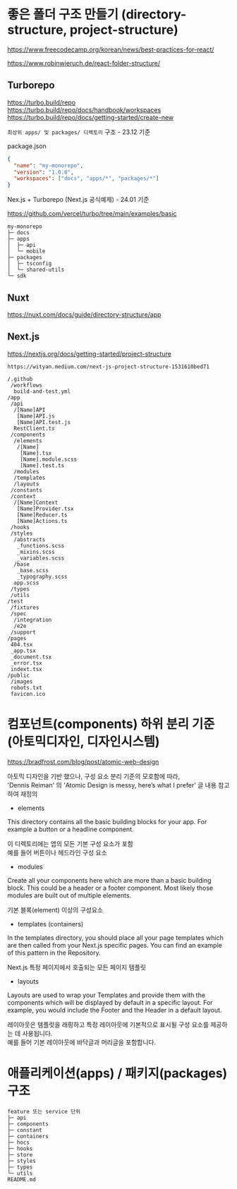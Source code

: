 # 좋은 폴더 구조 만들기 (directory-structure, project-structure)

https://www.freecodecamp.org/korean/news/best-practices-for-react/

https://www.robinwieruch.de/react-folder-structure/

## Turborepo

https://turbo.build/repo  
https://turbo.build/repo/docs/handbook/workspaces  
https://turbo.build/repo/docs/getting-started/create-new

`최상위 apps/ 및 packages/ 디렉토리` 구조 - 23.12 기준

package.json

```json
{
  "name": "my-monorepo",
  "version": "1.0.0",
  "workspaces": ["docs", "apps/*", "packages/*"]
}
```

Nex.js + Turborepo (Next.js 공식예제) - 24.01 기준

https://github.com/vercel/turbo/tree/main/examples/basic

```
my-monorepo
├─ docs
├─ apps
│  ├─ api
│  └─ mobile
├─ packages
│  ├─ tsconfig
│  └─ shared-utils
└─ sdk
```

## Nuxt

https://nuxt.com/docs/guide/directory-structure/app

## Next.js

https://nextjs.org/docs/getting-started/project-structure

`https://wityan.medium.com/next-js-project-structure-1531610bed71`

```
/.github
 /workflows
  build-and-test.yml
/app
 /api
  /[Name]API
   [Name]API.js
   [Name]API.test.js
  RestClient.ts
 /components
  /elements
   /[Name]
    [Name].tsx
    [Name].module.scss
    [Name].test.ts
  /modules
  /templates
  /layouts
 /constants
 /context
  /[Name]Context
   [Name]Provider.tsx
   [Name]Reducer.ts
   [Name]Actions.ts
 /hooks
 /styles
  /abstracts
   _functions.scss
   _mixins.scss
   _variables.scss
  /base
   _base.scss
   _typography.scss
  app.scss
 /types
 /utils
/test
 /fixtures
 /spec
  /integration
  /e2e
 /support
/pages
 404.tsx
 _app.tsx
 _document.tsx
 _error.tsx
 indext.tsx
/public
 /images
 robots.txt
 favicon.ico
```

# 컴포넌트(components) 하위 분리 기준 (아토믹디자인, 디자인시스템)

https://bradfrost.com/blog/post/atomic-web-design

아토믹 디자인을 기반 했으나, 구성 요소 분리 기준의 모호함에 따라,  
'Dennis Reiman' 의 'Atomic Design is messy, here’s what I prefer' 글 내용 참고하여 재정의

- elements

This directory contains all the basic building blocks for your app. For example a button or a headline component.

이 디렉토리에는 앱의 모든 기본 구성 요소가 포함  
예를 들어 버튼이나 헤드라인 구성 요소

- modules

Create all your components here which are more than a basic building block. This could be a header or a footer component. Most likely those modules are built out of multiple elements.

기본 블록(element) 이상의 구성요소

- templates (containers)

In the templates directory, you should place all your page templates which are then called from your Next.js specific pages. You can find an example of this pattern in the Repository.

Next.js 특정 페이지에서 호출되는 모든 페이지 템플릿

- layouts

Layouts are used to wrap your Templates and provide them with the components which will be displayed by default in a specific layout. For example, you would include the Footer and the Header in a default layout.

레이아웃은 템플릿을 래핑하고 특정 레이아웃에 기본적으로 표시될 구성 요소를 제공하는 데 사용됩니다.  
예를 들어 기본 레이아웃에 바닥글과 머리글을 포함합니다.

# 애플리케이션(apps) / 패키지(packages) 구조

```
feature 또는 service 단위
├─ api
├─ components
├─ constant
├─ containers
├─ hocs
├─ hooks
├─ store
├─ styles
├─ types
└─ utils
README.md
```

